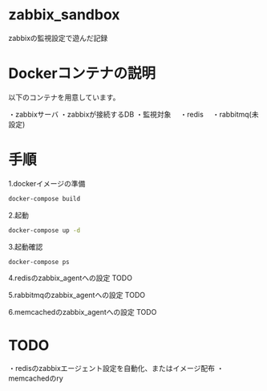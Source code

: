 # zabbix_sandbox

zabbixの監視設定で遊んだ記録

# Dockerコンテナの説明

以下のコンテナを用意しています。

・zabbixサーバ
・zabbixが接続するDB
・監視対象
　・redis
　・rabbitmq(未設定)


# 手順
1.dockerイメージの準備

```bash
docker-compose build
```


2.起動
```bash
docker-compose up -d
```

3.起動確認
```bash
docker-compose ps
```

4.redisのzabbix_agentへの設定
TODO

5.rabbitmqのzabbix_agentへの設定
TODO

6.memcachedのzabbix_agentへの設定
TODO


# TODO
・redisのzabbixエージェント設定を自動化、またはイメージ配布
・memcachedのry
